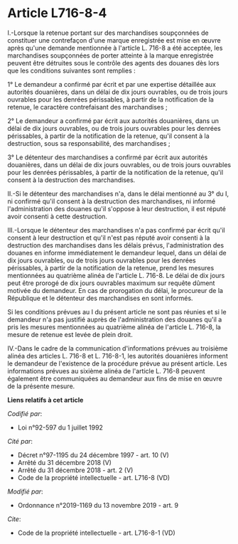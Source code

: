# Article L716-8-4

I.-Lorsque la retenue portant sur des marchandises soupçonnées de constituer une contrefaçon d'une marque enregistrée est
mise en œuvre après qu'une demande mentionnée à l'article L. 716-8 a été acceptée, les marchandises soupçonnées de porter
atteinte à la marque enregistrée peuvent être détruites sous le contrôle des agents des douanes dès lors que les conditions
suivantes sont remplies : 

1° Le demandeur a confirmé par écrit et par une expertise détaillée aux autorités douanières, dans un délai de dix jours
ouvrables, ou de trois jours ouvrables pour les denrées périssables, à partir de la notification de la retenue, le caractère
contrefaisant des marchandises ; 

2° Le demandeur a confirmé par écrit aux autorités douanières, dans un délai de dix jours ouvrables, ou de trois jours
ouvrables pour les denrées périssables, à partir de la notification de la retenue, qu'il consent à la destruction, sous sa
responsabilité, des marchandises ; 

3° Le détenteur des marchandises a confirmé par écrit aux autorités douanières, dans un délai de dix jours ouvrables, ou de
trois jours ouvrables pour les denrées périssables, à partir de la notification de la retenue, qu'il consent à la destruction
des marchandises. 

II.-Si le détenteur des marchandises n'a, dans le délai mentionné au 3° du I, ni confirmé qu'il consent à la destruction des
marchandises, ni informé l'administration des douanes qu'il s'oppose à leur destruction, il est réputé avoir consenti à cette
destruction. 

III.-Lorsque le détenteur des marchandises n'a pas confirmé par écrit qu'il consent à leur destruction et qu'il n'est pas
réputé avoir consenti à la destruction des marchandises dans les délais prévus, l'administration des douanes en informe
immédiatement le demandeur lequel, dans un délai de dix jours ouvrables, ou de trois jours ouvrables pour les denrées
périssables, à partir de la notification de la retenue, prend les mesures mentionnées au quatrième alinéa de l'article L.
716-8. Le délai de dix jours peut être prorogé de dix jours ouvrables maximum sur requête dûment motivée du demandeur. En cas
de prorogation du délai, le procureur de la République et le détenteur des marchandises en sont informés. 

Si les conditions prévues au I du présent article ne sont pas réunies et si le demandeur n'a pas justifié auprès de
l'administration des douanes qu'il a pris les mesures mentionnées au quatrième alinéa de l'article L. 716-8, la mesure de
retenue est levée de plein droit. 

IV.-Dans le cadre de la communication d'informations prévues au troisième alinéa des articles L. 716-8 et L. 716-8-1, les
autorités douanières informent le demandeur de l'existence de la procédure prévue au présent article. Les informations
prévues au sixième alinéa de l'article L. 716-8 peuvent également être communiquées au demandeur aux fins de mise en œuvre de
la présente mesure.

**Liens relatifs à cet article**

_Codifié par_:

  - Loi n°92-597 du 1 juillet 1992

_Cité par_:

  - Décret n°97-1195 du 24 décembre 1997 - art. 10 (V)
  - Arrêté du 31 décembre 2018 (V)
  - Arrêté du 31 décembre 2018 - art. 2 (V)
  - Code de la propriété intellectuelle - art. L716-8 (VD)

_Modifié par_:

  - Ordonnance n°2019-1169 du 13 novembre 2019 - art. 9

_Cite_:

  - Code de la propriété intellectuelle - art. L716-8-1 (VD)
